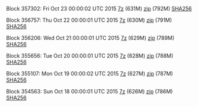 Block 357302: Fri Oct 23 00:00:02 UTC 2015 [7z](https://transfer.sh/LZBxb/bootstrap.dat.20151023.7z) (631M) [zip](https://transfer.sh/7Hlyd/bootstrap.dat.20151023.zip) (792M) [SHA256](https://transfer.sh/rTXlm/sha256.txt)

Block 356757: Thu Oct 22 00:00:01 UTC 2015 [7z](https://transfer.sh/3aDsG/bootstrap.dat.20151022.7z) (630M) [zip](https://transfer.sh/k9SPO/bootstrap.dat.20151022.zip) (791M) [SHA256](https://transfer.sh/wxRFQ/sha256.txt)

Block 356206: Wed Oct 21 00:00:01 UTC 2015 [7z](https://transfer.sh/4UEVB/bootstrap.dat.20151021.7z) (629M) [zip](https://transfer.sh/D0sQz/bootstrap.dat.20151021.zip) (789M) [SHA256](https://transfer.sh/sC0V4/sha256.txt)

Block 355656: Tue Oct 20 00:00:01 UTC 2015 [7z](https://transfer.sh/8B5XN/bootstrap.dat.20151020.7z) (628M) [zip](https://transfer.sh/18YoiE/bootstrap.dat.20151020.zip) (788M) [SHA256](https://transfer.sh/pEEGf/sha256.txt)

Block 355107: Mon Oct 19 00:00:02 UTC 2015 [7z](https://transfer.sh/H6V6F/bootstrap.dat.20151019.7z) (627M) [zip](https://transfer.sh/C2Nz2/bootstrap.dat.20151019.zip) (787M) [SHA256](https://transfer.sh/lZULq/sha256.txt)

Block 354563: Sun Oct 18 00:00:01 UTC 2015 [7z](https://transfer.sh/1fA12C/bootstrap.dat.20151018.7z) (626M) [zip](https://transfer.sh/YSv43/bootstrap.dat.20151018.zip) (786M) [SHA256](https://transfer.sh/lpueU/sha256.txt)
